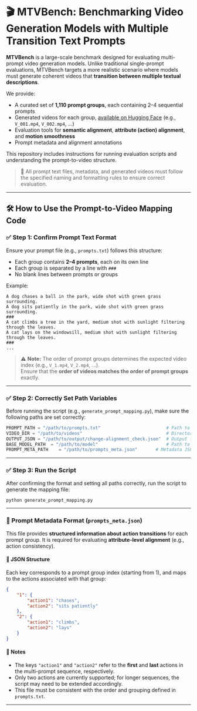 # 🎬 MTVBench: Benchmarking Video Generation Models with Multiple Transition Text Prompts

**MTVBench** is a large-scale benchmark designed for evaluating multi-prompt video generation models. Unlike traditional single-prompt evaluations, MTVBench targets a more realistic scenario where models must generate coherent videos that **transition between multiple textual descriptions**.

We provide:
- A curated set of **1,110 prompt groups**, each containing 2–4 sequential prompts
- Generated videos for each group, [available on Hugging Face]( https://huggingface.co/datasets/vinthony/MTVBench) (e.g., `V_001.mp4`, `V_002.mp4`, ...)
- Evaluation tools for **semantic alignment**, **attribute (action) alignment**, and **motion smoothness**
- Prompt metadata and alignment annotations

This repository includes instructions for running evaluation scripts and understanding the prompt-to-video structure.

> 📂 All prompt text files, metadata, and generated videos must follow the specified naming and formatting rules to ensure correct evaluation.

---


## 🛠 How to Use the Prompt-to-Video Mapping Code

### ✅ Step 1: Confirm Prompt Text Format

Ensure your prompt file (e.g., `prompts.txt`) follows this structure:

- Each group contains **2–4 prompts**, each on its own line  
- Each group is separated by a line with `###`  
- No blank lines between prompts or groups

Example:

```
A dog chases a ball in the park, wide shot with green grass surrounding.
A dog sits patiently in the park, wide shot with green grass surrounding.
###
A cat climbs a tree in the yard, medium shot with sunlight filtering through the leaves.
A cat lays on the windowsill, medium shot with sunlight filtering through the leaves.
###
...
```

> ⚠️ **Note:** The order of prompt groups determines the expected video index (e.g., `V_1.mp4`, `V_2.mp4`, ...).  
> Ensure that the **order of videos matches the order of prompt groups** exactly.

---

### ✅ Step 2: Correctly Set Path Variables

Before running the script (e.g., `generate_prompt_mapping.py`), make sure the following paths are set correctly:

```python
PROMPT_PATH = "/path/to/prompts.txt"                         # Path to your prompt text file
VIDEO_DIR = "/path/to/videos"                                # Directory containing the generated videos
OUTPUT_JSON = "/path/to/output/change-alignment_check.json"  # Output file for saving the mapping or score
BASE_MODEL_PATH  = "/path/to/model"                          # Path to Qwen-VL or CLIP model checkpoint
PROMPT_META_PATH    = "/path/to/prompts_meta.json"       # Metadata JSON file with action1/action2 per group
```

---

### ✅ Step 3: Run the Script

After confirming the format and setting all paths correctly, run the script to generate the mapping file:

```bash
python generate_prompt_mapping.py
```
---

### 🧾 Prompt Metadata Format (`prompts_meta.json`)

This file provides **structured information about action transitions** for each prompt group. It is required for evaluating **attribute-level alignment** (e.g., action consistency).

#### 📘 JSON Structure

Each key corresponds to a prompt group index (starting from 1), and maps to the actions associated with that group:

```json
{
    "1": {
        "action1": "chases",
        "action2": "sits patiently"
    },
    "2": {
        "action1": "climbs",
        "action2": "lays"
    }
}
```

#### 📌 Notes

- The keys `"action1"` and `"action2"` refer to the **first** and **last** actions in the multi-prompt sequence, respectively.
- Only two actions are currently supported; for longer sequences, the script may need to be extended accordingly.
- This file must be consistent with the order and grouping defined in `prompts.txt`.

---
